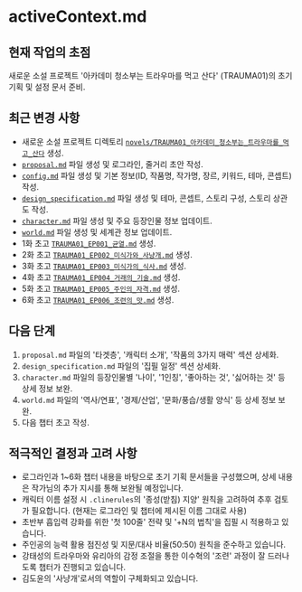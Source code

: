 # activeContext.md

## 현재 작업의 초점
새로운 소설 프로젝트 '아카데미 청소부는 트라우마를 먹고 산다' (TRAUMA01)의 초기 기획 및 설정 문서 준비.

## 최근 변경 사항
*   새로운 소설 프로젝트 디렉토리 [`novels/TRAUMA01_아카데미_청소부는_트라우마를_먹고_산다`](novels/TRAUMA01_아카데미_청소부는_트라우마를_먹고_산다) 생성.
*   [`proposal.md`](novels/TRAUMA01_아카데미_청소부는_트라우마를_먹고_산다/proposal.md) 파일 생성 및 로그라인, 줄거리 초안 작성.
*   [`config.md`](novels/TRAUMA01_아카데미_청소부는_트라우마를_먹고_산다/config.md) 파일 생성 및 기본 정보(ID, 작품명, 작가명, 장르, 키워드, 테마, 콘셉트) 작성.
*   [`design_specification.md`](novels/TRAUMA01_아카데미_청소부는_트라우마를_먹고_산다/design_specification.md) 파일 생성 및 테마, 콘셉트, 스토리 구성, 스토리 상관도 작성.
*   [`character.md`](novels/TRAUMA01_아카데미_청소부는_트라우마를_먹고_산다/character.md) 파일 생성 및 주요 등장인물 정보 업데이트.
*   [`world.md`](novels/TRAUMA01_아카데미_청소부는_트라우마를_먹고_산다/world.md) 파일 생성 및 세계관 정보 업데이트.
*   1화 초고 [`TRAUMA01_EP001_균열.md`](novels/TRAUMA01_아카데미_청소부는_트라우마를_먹고_산다/chapters/TRAUMA01_EP001_균열.md) 생성.
*   2화 초고 [`TRAUMA01_EP002_미식가와_사냥개.md`](novels/TRAUMA01_아카데미_청소부는_트라우마를_먹고_산다/chapters/TRAUMA01_EP002_미식가와_사냥개.md) 생성.
*   3화 초고 [`TRAUMA01_EP003_미식가의_식사.md`](novels/TRAUMA01_아카데미_청소부는_트라우마를_먹고_산다/chapters/TRAUMA01_EP003_미식가의_식사.md) 생성.
*   4화 초고 [`TRAUMA01_EP004_거래의_기술.md`](novels/TRAUMA01_아카데미_청소부는_트라우마를_먹고_산다/chapters/TRAUMA01_EP004_거래의_기술.md) 생성.
*   5화 초고 [`TRAUMA01_EP005_주인의_자격.md`](novels/TRAUMA01_아카데미_청소부는_트라우마를_먹고_산다/chapters/TRAUMA01_EP005_주인의_자격.md) 생성.
*   6화 초고 [`TRAUMA01_EP006_조련의_맛.md`](novels/TRAUMA01_아카데미_청소부는_트라우마를_먹고_산다/chapters/TRAUMA01_EP006_조련의_맛.md) 생성.

## 다음 단계
1.  `proposal.md` 파일의 '타겟층', '캐릭터 소개', '작품의 3가지 매력' 섹션 상세화.
2.  `design_specification.md` 파일의 '집필 일정' 섹션 상세화.
3.  `character.md` 파일의 등장인물별 '나이', '1인칭', '좋아하는 것', '싫어하는 것' 등 상세 정보 보완.
4.  `world.md` 파일의 '역사/연표', '경제/산업', '문화/풍습/생활 양식' 등 상세 정보 보완.
5.  다음 챕터 초고 작성.

## 적극적인 결정과 고려 사항
*   로그라인과 1~6화 챕터 내용을 바탕으로 초기 기획 문서들을 구성했으며, 상세 내용은 작가님의 추가 지시를 통해 보완될 예정입니다.
*   캐릭터 이름 설정 시 `.clinerules`의 '종성(받침) 지양' 원칙을 고려하여 추후 검토가 필요합니다. (현재는 로그라인 및 챕터에 제시된 이름 그대로 사용)
*   초반부 흡입력 강화를 위한 '첫 100줄' 전략 및 '+N의 법칙'을 집필 시 적용하고 있습니다.
*   주인공의 능력 활용 점진성 및 지문/대사 비율(50:50) 원칙을 준수하고 있습니다.
*   강태성의 트라우마와 유리아의 감정 조절을 통한 이수혁의 '조련' 과정이 잘 드러나도록 챕터가 진행되고 있습니다.
*   김도윤의 '사냥개'로서의 역할이 구체화되고 있습니다.